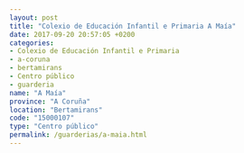 ```yaml
---
layout: post
title: "Colexio de Educación Infantil e Primaria A Maía"
date: 2017-09-20 20:57:05 +0200
categories:
- Colexio de Educación Infantil e Primaria
- a-coruna
- bertamirans
- Centro público
- guarderia
name: "A Maía"
province: "A Coruña"
location: "Bertamirans"
code: "15000107"
type: "Centro público"
permalink: /guarderias/a-maia.html
---
```

